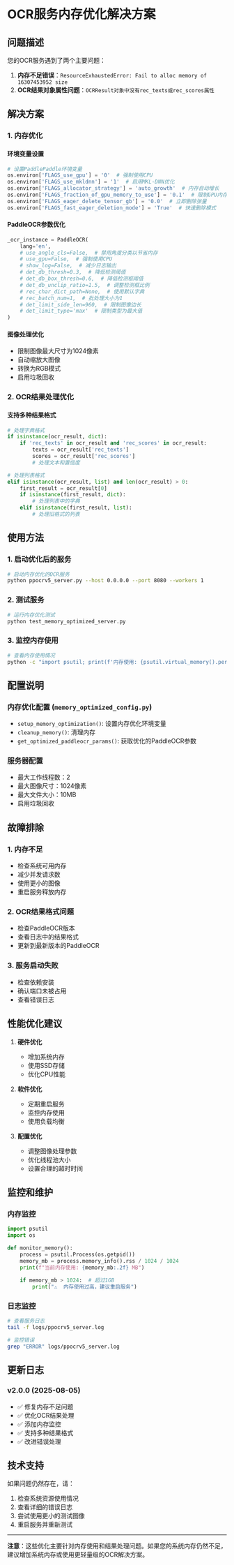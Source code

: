 # OCR服务内存优化解决方案

## 问题描述

您的OCR服务遇到了两个主要问题：

1. **内存不足错误**：`ResourceExhaustedError: Fail to alloc memory of 16307453952 size`
2. **OCR结果对象属性问题**：`OCRResult对象中没有rec_texts或rec_scores属性`

## 解决方案

### 1. 内存优化

#### 环境变量设置
```python
# 设置PaddlePaddle环境变量
os.environ['FLAGS_use_gpu'] = '0'  # 强制使用CPU
os.environ['FLAGS_use_mkldnn'] = '1'  # 启用MKL-DNN优化
os.environ['FLAGS_allocator_strategy'] = 'auto_growth'  # 内存自动增长
os.environ['FLAGS_fraction_of_gpu_memory_to_use'] = '0.1'  # 限制GPU内存使用
os.environ['FLAGS_eager_delete_tensor_gb'] = '0.0'  # 立即删除张量
os.environ['FLAGS_fast_eager_deletion_mode'] = 'True'  # 快速删除模式
```

#### PaddleOCR参数优化
```python
_ocr_instance = PaddleOCR(
    lang='en',
    # use_angle_cls=False,  # 禁用角度分类以节省内存
    # use_gpu=False,  # 强制使用CPU
    # show_log=False,  # 减少日志输出
    # det_db_thresh=0.3,  # 降低检测阈值
    # det_db_box_thresh=0.6,  # 降低检测框阈值
    # det_db_unclip_ratio=1.5,  # 调整检测框比例
    # rec_char_dict_path=None,  # 使用默认字典
    # rec_batch_num=1,  # 批处理大小为1
    # det_limit_side_len=960,  # 限制图像边长
    # det_limit_type='max'  # 限制类型为最大值
)
```

#### 图像处理优化
- 限制图像最大尺寸为1024像素
- 自动缩放大图像
- 转换为RGB模式
- 启用垃圾回收

### 2. OCR结果处理优化

#### 支持多种结果格式
```python
# 处理字典格式
if isinstance(ocr_result, dict):
    if 'rec_texts' in ocr_result and 'rec_scores' in ocr_result:
        texts = ocr_result['rec_texts']
        scores = ocr_result['rec_scores']
        # 处理文本和置信度

# 处理列表格式
elif isinstance(ocr_result, list) and len(ocr_result) > 0:
    first_result = ocr_result[0]
    if isinstance(first_result, dict):
        # 处理列表中的字典
    elif isinstance(first_result, list):
        # 处理旧格式的列表
```

## 使用方法

### 1. 启动优化后的服务
```bash
# 启动内存优化的OCR服务
python ppocrv5_server.py --host 0.0.0.0 --port 8080 --workers 1
```

### 2. 测试服务
```bash
# 运行内存优化测试
python test_memory_optimized_server.py
```

### 3. 监控内存使用
```bash
# 查看内存使用情况
python -c "import psutil; print(f'内存使用: {psutil.virtual_memory().percent}%')"
```

## 配置说明

### 内存优化配置 (`memory_optimized_config.py`)
- `setup_memory_optimization()`: 设置内存优化环境变量
- `cleanup_memory()`: 清理内存
- `get_optimized_paddleocr_params()`: 获取优化的PaddleOCR参数

### 服务器配置
- 最大工作线程数：2
- 最大图像尺寸：1024像素
- 最大文件大小：10MB
- 启用垃圾回收

## 故障排除

### 1. 内存不足
- 检查系统可用内存
- 减少并发请求数
- 使用更小的图像
- 重启服务释放内存

### 2. OCR结果格式问题
- 检查PaddleOCR版本
- 查看日志中的结果格式
- 更新到最新版本的PaddleOCR

### 3. 服务启动失败
- 检查依赖安装
- 确认端口未被占用
- 查看错误日志

## 性能优化建议

1. **硬件优化**
   - 增加系统内存
   - 使用SSD存储
   - 优化CPU性能

2. **软件优化**
   - 定期重启服务
   - 监控内存使用
   - 使用负载均衡

3. **配置优化**
   - 调整图像处理参数
   - 优化线程池大小
   - 设置合理的超时时间

## 监控和维护

### 内存监控
```python
import psutil
import os

def monitor_memory():
    process = psutil.Process(os.getpid())
    memory_mb = process.memory_info().rss / 1024 / 1024
    print(f"当前内存使用: {memory_mb:.2f} MB")
    
    if memory_mb > 1024:  # 超过1GB
        print("⚠️  内存使用过高，建议重启服务")
```

### 日志监控
```bash
# 查看服务日志
tail -f logs/ppocrv5_server.log

# 监控错误
grep "ERROR" logs/ppocrv5_server.log
```

## 更新日志

### v2.0.0 (2025-08-05)
- ✅ 修复内存不足问题
- ✅ 优化OCR结果处理
- ✅ 添加内存监控
- ✅ 支持多种结果格式
- ✅ 改进错误处理

## 技术支持

如果问题仍然存在，请：

1. 检查系统资源使用情况
2. 查看详细的错误日志
3. 尝试使用更小的测试图像
4. 重启服务并重新测试

---

**注意**：这些优化主要针对内存使用和结果处理问题。如果您的系统内存仍然不足，建议增加系统内存或使用更轻量级的OCR解决方案。 